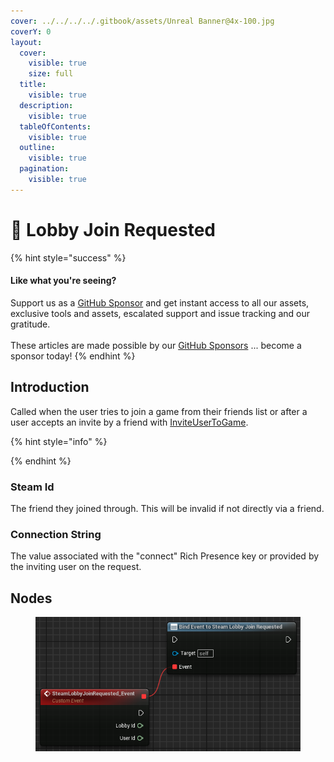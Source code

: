 ```yaml
---
cover: ../../../../.gitbook/assets/Unreal Banner@4x-100.jpg
coverY: 0
layout:
  cover:
    visible: true
    size: full
  title:
    visible: true
  description:
    visible: true
  tableOfContents:
    visible: true
  outline:
    visible: true
  pagination:
    visible: true
---
```


# 🔻 Lobby Join Requested

{% hint style="success" %}
#### Like what you're seeing?

Support us as a [GitHub Sponsor](../../../../become-a-sponsor/) and get instant access to all our assets, exclusive tools and assets, escalated support and issue tracking and our gratitude.\
\
These articles are made possible by our [GitHub Sponsors](../../../../become-a-sponsor/) ... become a sponsor today!
{% endhint %}

## Introduction

Called when the user tries to join a game from their friends list or after a user accepts an invite by a friend with [InviteUserToGame](invite-user-to-game.md).



{% hint style="info" %}

{% endhint %}

### Steam Id

The friend they joined through. This will be invalid if not directly via a friend.

### Connection String

The value associated with the "connect" Rich Presence key or provided by the inviting user on the request.

## Nodes

<figure><img src="../../../../.gitbook/assets/image (225).png" alt=""><figcaption></figcaption></figure>

